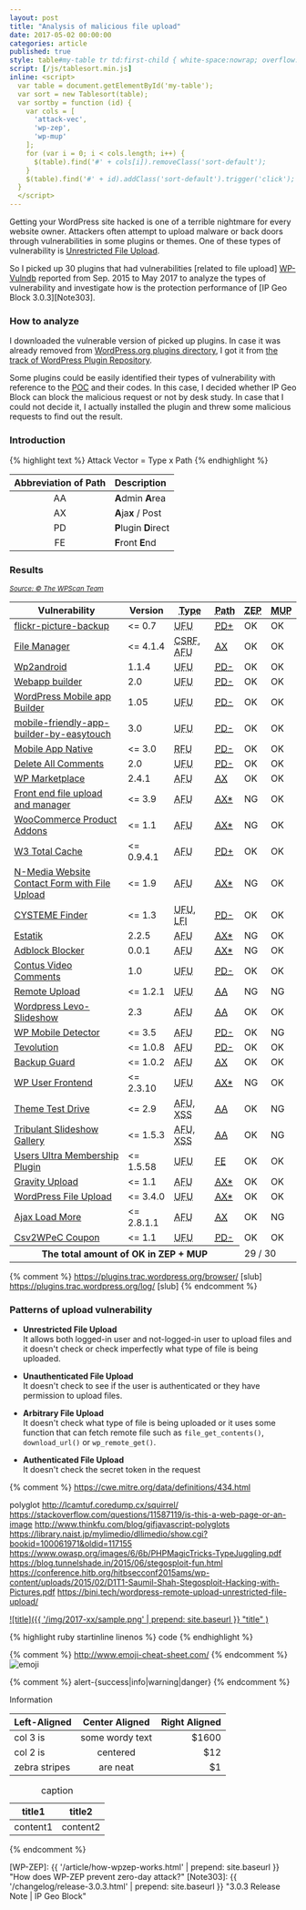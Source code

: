 ```yaml
---
layout: post
title: "Analysis of malicious file upload"
date: 2017-05-02 00:00:00
categories: article
published: true
style: table#my-table tr td:first-child { white-space:nowrap; overflow:hidden; text-overflow:ellipsis; max-width:260px }
script: [/js/tablesort.min.js]
inline: <script>
  var table = document.getElementById('my-table');
  var sort = new Tablesort(table);
  var sortby = function (id) {
    var cols = [
      'attack-vec',
      'wp-zep',
      'wp-mup'
    ];
    for (var i = 0; i < cols.length; i++) {
      $(table).find('#' + cols[i]).removeClass('sort-default');
    }
    $(table).find('#' + id).addClass('sort-default').trigger('click');
  }
  </script>
---
```


Getting your WordPress site hacked is one of a terrible nightmare for every 
website owner. Attackers often attempt to upload malware or back doors through 
vulnerabilities in some plugins or themes. One of these types of vulnerability 
is [Unrestricted File Upload][OWASP-UFU].

So I picked up 30 plugins that had vulnerabilities [related to file upload]
[WP-Vulndb] reported from Sep. 2015 to May 2017 to analyze the types of 
vulnerability and investigate how is the protection performance of 
[IP Geo Block 3.0.3][Note303].

<!--more-->

### How to analyze ###

I downloaded the vulnerable version of picked up plugins. In case it was 
already removed from [WordPress.org plugins directory][WP-Plugins], I got 
it from [the track of WordPress Plugin Repository][WP-Track].

Some plugins could be easily identified their types of vulnerability with 
reference to the [POC][Wiki-POC] and their codes. In this case, I decided 
whether IP Geo Block can block the malicious request or not by desk study.
In case that I could not decide it, I actually installed the plugin and 
threw some malicious requests to find out the result.

### Introduction ###

{% highlight text %}
Attack Vector = Type x Path
{% endhighlight %}

| Abbreviation of **Path** | Description                      |
|:------------------------:|:---------------------------------|
| AA                       | **A**dmin **A**rea               |
| AX                       | **A**ja<strong>x</strong> / Post |
| PD                       | **P**lugin **D**irect            |
| FE                       | **F**ront **E**nd                |

### Results ###

<div class="table-responsive">
  <cite><a href="https://wpvulndb.com/plugins" title="WordPress Plugin Vulnerabilities"><small>Source: &copy; The WPScan Team</small></a></cite>
  <table id="my-table" class="table">
    <thead>
      <tr>
        <th>Vulnerability</th>
        <th class="no-sort">Version</th>
        <th><abbr title="Type of vulnerability">Type</abbr></th>
        <th id="attack-vec"><abbr title="Attack Vector">Path</abbr></th>
        <th id="wp-zep"><abbr title="validate by WP-ZEP">ZEP</abbr></th>
        <th id="wp-mup"><abbr title="Prevent malicious upload">MUP</abbr></th>
      </tr>
    </thead>
    <tbody>
      <tr><!-- 1. uses wp_remote_get(), /wp-content/plugins/flickr-picture-backup/flickr-picture-download.php | wp-load.php -->
        <td class="left-align" data-value="2017-05-02"><a href="https://wpvulndb.com/vulnerabilities/8803" title="flickr-picture-backup &lt;= 0.7 - Unauthenticated File Upload">flickr-picture-backup</a></td>
        <td class="left-align">&lt;= 0.7</td>
        <td><abbr title="Unauthenticated File Upload">UFU</abbr></td>
        <td><abbr title="Plugin Direct including wp-load.php"><a href="http://www.vapidlabs.com/advisory.php?v=190">PD+</a></abbr></td>
        <td><span class="label label-success">OK</span></td>
        <td><span class="label label-success">OK</span></td>
      </tr>
      <tr><!-- 2.  -->
        <td class="left-align" data-value="2017-03-20"><a href="https://wpvulndb.com/vulnerabilities/8784" title="File Manager - Cross-Site Request Forgery (CSRF) Arbitrary File Upload">File Manager</a></td>
        <td class="left-align">&lt;= 4.1.4</td>
        <td><abbr title="Cross-Site Request Forgery">CSRF</abbr>, <abbr title="Arbitrary File Upload">AFU</abbr></td>
        <td><abbr title="Admin ajax/post for logged-in user"><a href="https://sumofpwn.nl/advisory/2016/cross_site_request_forgery_in_file_manager_wordpress_plugin.html">AX</a></abbr></td>
        <td><span class="label label-success">OK</span></td>
        <td><span class="label label-success">OK</span></td>
      </tr>
      <tr><!-- 3.  -->
        <td class="left-align" data-value="2017-03-08"><a href="https://wpvulndb.com/vulnerabilities/8774" title="Wp2android 1.1.4 - Unauthenticated File Upload">Wp2android</a></td>
        <td class="left-align">1.1.4</td>
        <td><abbr title="Unauthenticated File Upload">UFU</abbr></td>
        <td><abbr title="Plugin Direct without including wp-load.php"><a href="http://www.vapidlabs.com/advisory.php?v=182">PD-</a></abbr></td>
        <td><span class="label label-success">OK</span></td>
        <td><span class="label label-success">OK</span></td>
      </tr>
      <tr><!-- 4.  -->
        <td class="left-align" data-value="2017-03-08"><a href="https://wpvulndb.com/vulnerabilities/8773" title="Webapp builder 2.0 - Unauthenticated File Upload">Webapp builder</a></td>
        <td class="left-align">2.0</td>
        <td><abbr title="Unauthenticated File Upload">UFU</abbr></td>
        <td><abbr title="Plugin Direct without including wp-load.php"><a href="http://www.vapidlabs.com/advisory.php?v=181">PD-</a></abbr></td>
        <td><span class="label label-success">OK</span></td>
        <td><span class="label label-success">OK</span></td>
      </tr>
      <tr><!-- 5.  -->
        <td class="left-align" data-value="2017-03-08"><a href="https://wpvulndb.com/vulnerabilities/8772" title="WordPress Mobile app Builder 1.05 - Unauthenticated File Upload">WordPress Mobile app Builder</a></td>
        <td class="left-align">1.05</td>
        <td><abbr title="Unauthenticated File Upload">UFU</abbr></td>
        <td><abbr title="Plugin Direct without including wp-load.php"><a href="http://www.vapidlabs.com/advisory.php?v=180">PD-</a></abbr></td>
        <td><span class="label label-success">OK</span></td>
        <td><span class="label label-success">OK</span></td>
      </tr>
      <tr><!-- 6.  -->
        <td class="left-align" data-value="2017-03-08"><a href="https://wpvulndb.com/vulnerabilities/8771" title="mobile-friendly-app-builder-by-easytouch 3.0 - Unauthenticated File Upload">mobile-friendly-app-builder-by-easytouch</a></td>
        <td class="left-align">3.0</td>
        <td><abbr title="Unauthenticated File Upload">UFU</abbr></td>
        <td><abbr title="Plugin Direct without including wp-load.php"><a href="http://www.vapidlabs.com/advisory.php?v=179">PD-</a></abbr></td>
        <td><span class="label label-success">OK</span></td>
        <td><span class="label label-success">OK</span></td>
      </tr>
      <tr><!-- 7.  -->
        <td class="left-align" data-value="2017-03-01"><a href="https://wpvulndb.com/vulnerabilities/8743" title="Mobile App Native &lt;= 3.0 - Remote File Upload">Mobile App Native</a></td>
        <td class="left-align">&lt;= 3.0</td>
        <td><abbr title="Remote File Upload">RFU</abbr></td>
        <td><abbr title="Plugin Direct without including wp-load.php"><a href="http://www.vapidlabs.com/advisory.php?v=178">PD-</a></abbr></td>
        <td><span class="label label-success">OK</span></td>
        <td><span class="label label-success">OK</span></td>
      </tr>
      <tr><!-- 8.  -->
        <td class="left-align" data-value="2016-12-11"><a href="https://wpvulndb.com/vulnerabilities/8694" title="Delete All Comments 2.0 - Unauthenticated Arbitrary File Upload">Delete All Comments</a></td>
        <td class="left-align">2.0</td>
        <td><abbr title="Unauthenticated Arbitrary File Upload">UFU</abbr></td>
        <td><abbr title="Plugin Direct without including wp-load.php"><a href="https://blog.nintechnet.com/arbitrary-file-upload-vulnerability-in-wordpress-delete-all-comments-plugin/">PD-</a></abbr></td>
        <td><span class="label label-success">OK</span></td>
        <td><span class="label label-success">OK</span></td>
      </tr>
      <tr><!-- 9.  -->
        <td class="left-align" data-value="2016-10-18"><a href="https://wpvulndb.com/vulnerabilities/8642" title="WP Marketplace - Arbitrary File Upload">WP Marketplace</a></td>
        <td class="left-align">2.4.1</td>
        <td><abbr title="Arbitrary File Upload">AFU</abbr></td>
        <td><abbr title="Admin ajax/post for logged-in user"><a href="https://www.pluginvulnerabilities.com/2016/10/14/arbitrary-file-upload-vulnerability-in-wp-marketplace/">AX</a></abbr></td>
        <td><span class="label label-success">OK</span></td>
        <td><span class="label label-success">OK</span></td>
      </tr>
      <tr><!-- 10.  -->
        <td class="left-align" data-value="2016-09-27"><a href="https://wpvulndb.com/vulnerabilities/8632" title="Front end file upload and manager Plugin &lt;= 3.9 - Arbitrary File Upload">Front end file upload and manager</a></td>
        <td class="left-align">&lt;= 3.9</td>
        <td><abbr title="Arbitrary File Upload">AFU</abbr></td>
        <td><abbr title="Admin ajax/post for logged-in and not-logged-in user"><a href="https://www.pluginvulnerabilities.com/2016/09/19/arbitrary-file-upload-vulnerability-in-front-end-file-upload-and-manager-plugin/">AX*</a></abbr></td>
        <td><span class="label label-danger">NG</span></td>
        <td><span class="label label-success">OK</span></td>
      </tr>
      <tr><!-- 11.  -->
        <td class="left-align" data-value="2016-09-27"><a href="https://wpvulndb.com/vulnerabilities/8630" title="WooCommerce Product Addons &lt;= 1.1 - Arbitrary File Upload">WooCommerce Product Addons</a></td>
        <td class="left-align">&lt;= 1.1</td>
        <td><abbr title="Arbitrary File Upload">AFU</abbr></td>
        <td><abbr title="Admin ajax/post for logged-in and not-logged-in user"><a href="https://www.pluginvulnerabilities.com/2016/09/19/arbitrary-file-upload-vulnerability-in-woocommerce-extra-fields/">AX*</a></abbr></td>
        <td><span class="label label-danger">NG</span></td>
        <td><span class="label label-success">OK</span></td>
      </tr>
      <tr><!-- 12.  -->
        <td class="left-align" data-value="2016-09-26"><a href="https://wpvulndb.com/vulnerabilities/8627" title="W3 Total Cache &lt;= 0.9.4.1 – Authenticated Arbitrary File Upload">W3 Total Cache</a></td>
        <td class="left-align">&lt;= 0.9.4.1</td>
        <td><abbr title="Arbitrary File Upload">AFU</abbr></td>
        <td><abbr title="Plugin Direct including wp-load.php"><a href="https://secupress.me/blog/4-new-security-flaws-w3-total-cache-0-9-4-1/">PD+</a></abbr></td>
        <td><span class="label label-success">OK</span></td>
        <td><span class="label label-success">OK</span></td>
      </tr>
      <tr><!-- 13.  -->
        <td class="left-align" data-value="2016-09-21"><a href="https://wpvulndb.com/vulnerabilities/8623" title="N-Media Website Contact Form with File Upload - Arbitrary File Upload">N-Media Website Contact Form with File Upload</a></td>
        <td class="left-align">&lt;= 1.9</td>
        <td><abbr title="Arbitrary File Upload">AFU</abbr></td>
        <td><abbr title="Admin ajax/post for logged-in and not-logged-in user"><a href="https://www.pluginvulnerabilities.com/2016/09/19/arbitrary-file-upload-vulnerability-in-n-media-website-contact-form-with-file-upload/">AX*</a></abbr></td>
        <td><span class="label label-danger">NG</span></td>
        <td><span class="label label-success">OK</span></td>
      </tr>
      <tr><!-- 14.  -->
        <td class="left-align" data-value="2016-09-05"><a href="https://wpvulndb.com/vulnerabilities/8612" title="CYSTEME Finder &lt;= 1.3 - Unauthenticated LFI and Unauthenticated File Upload">CYSTEME Finder</a></td>
        <td class="left-align">&lt;= 1.3</td>
        <td><abbr title="Unauthenticated File Upload">UFU</abbr>, <abbr title="Local File Inclusion">LFI</abbr></td>
        <td><abbr title="Plugin Direct without including wp-load.php"><a href="https://plugins.trac.wordpress.org/changeset/1490268/cysteme-finder">PD-</a></abbr></td>
        <td><span class="label label-success">OK</span></td>
        <td><span class="label label-success">OK</span></td>
      </tr>
      <tr><!-- 15.  -->
        <td class="left-align" data-value="2016-08-12"><a href="https://wpvulndb.com/vulnerabilities/8593" title="Estatik 2.2.5 - Arbitrary File Upload">Estatik</a></td>
        <td class="left-align">2.2.5</td>
        <td><abbr title="Arbitrary File Upload">AFU</abbr></td>
        <td><abbr title="Admin ajax/post for logged-in and not-logged-in user"><a href="https://www.pluginvulnerabilities.com/2016/08/01/arbitrary-file-upload-vulnerability-in-estatik/">AX*</a></abbr></td>
        <td><span class="label label-danger">NG</span></td>
        <td><span class="label label-success">OK</span></td>
      </tr>
      <tr><!-- 16.  -->
        <td class="left-align" data-value="2016-08-12"><a href="https://wpvulndb.com/vulnerabilities/8592" title="Adblock Blocker 0.0.1 - Arbitrary File Upload">Adblock Blocker</a></td>
        <td class="left-align">0.0.1</td>
        <td><abbr title="Arbitrary File Upload">AFU</abbr></td>
        <td><abbr title="Admin ajax/post for logged-in and not-logged-in user"><a href="https://www.pluginvulnerabilities.com/2016/08/01/arbitrary-file-upload-vulnerability-in-adblock-blocker/">AX*</a></abbr></td>
        <td><span class="label label-danger">NG</span></td>
        <td><span class="label label-success">OK</span></td>
      </tr>
      <tr><!-- 17.  -->
        <td class="left-align" data-value="2016-06-23"><a href="https://wpvulndb.com/vulnerabilities/8526" title="Contus Video Comments - Unauthenticated Remote JPG File Upload">Contus Video Comments</a></td>
        <td class="left-align">1.0</td>
        <td><abbr title="Unauthenticated File Upload">UFU</abbr></td>
        <td><abbr title="Plugin Direct without including wp-load.php"><a href="https://packetstormsecurity.com/files/137598/">PD-</a></abbr></td>
        <td><span class="label label-success">OK</span></td>
        <td><span class="label label-success">OK</span></td>
      </tr>
      <tr><!-- 18 using CURL / https://plugins.trac.wordpress.org/changeset/1435503/remote-upload -->
        <td class="left-align" data-value="2016-06-14"><a href="https://wpvulndb.com/vulnerabilities/8515" title="Remote Upload &lt;= 1.2.1 - Unrestricted File Upload">Remote Upload</a></td>
        <td class="left-align">&lt;= 1.2.1</td>
        <td><abbr title="Unrestricted File Upload">UFU</abbr></td>
        <td><abbr title="Admin area"><a href="https://bini.tech/wordpress-remote-upload-unrestricted-file-upload/">AA</a></abbr></td>
        <td><span class="label label-danger">NG</span></td>
        <td><span class="label label-danger">NG</span></td>
      </tr>
      <tr><!-- 19.  -->
        <td class="left-align" data-value="2016-06-07"><a href="https://wpvulndb.com/vulnerabilities/8511" title="Wordpress Levo-Slideshow - Arbitrary File Upload">Wordpress Levo-Slideshow</a></td>
        <td class="left-align">2.3</td>
        <td><abbr title="Arbitrary File Upload">AFU</abbr></td>
        <td><abbr title="Admin Post"><a href="http://seclists.org/fulldisclosure/2016/Jun/15">AA</a></abbr></td>
        <td><span class="label label-success">OK</span></td>
        <td><span class="label label-success">OK</span></td>
      </tr>
      <tr><!-- 20. file_put_contents($path, file_get_contents($_REQUEST['src'])); -->
        <td class="left-align" data-value="2016-06-03"><a href="https://wpvulndb.com/vulnerabilities/8505" title="WP Mobile Detector &lt;= 3.5 - Arbitrary File Upload">WP Mobile Detector</a></td>
        <td class="left-align">&lt;= 3.5</td>
        <td><abbr title="Arbitrary File Upload">AFU</abbr></td>
        <td><abbr title="Plugin Direct without including wp-load.php"><a href="https://www.pluginvulnerabilities.com/2016/05/31/aribitrary-file-upload-vulnerability-in-wp-mobile-detector/">PD-</a></abbr></td>
        <td><span class="label label-success">OK</span></td>
        <td><span class="label label-danger">NG</span></td>
      </tr>
      <tr><!-- 21.  -->
        <td class="left-align" data-value="2016-03-11"><a href="https://wpvulndb.com/vulnerabilities/8412" title="Beauty &amp; Clean Theme  1.0.8 - Arbitrary File Upload">Tevolution</a></td>
        <td class="left-align">&lt;= 1.0.8</td>
        <td><abbr title="Arbitrary File Upload">AFU</abbr></td>
        <td><abbr title="Plugin Direct without including wp-load.php"><a href="https://www.exploit-db.com/exploits/39552/">PD-</a></abbr></td>
        <td><span class="label label-success">OK</span></td>
        <td><span class="label label-success">OK</span></td>
      </tr>
      <tr><!-- 22. https://plugins.trac.wordpress.org/log/backup -->
        <td class="left-align" data-value="2016-02-17"><a href="https://wpvulndb.com/vulnerabilities/8393" title="Backup Guard &lt;= 1.0.2 - Arbitrary File Upload">Backup Guard</a></td>
        <td class="left-align">&lt;= 1.0.2</td>
        <td><abbr title="Arbitrary File Upload">AFU</abbr></td>
        <td><abbr title="Admin ajax/post for logged-in user"><a href="http://www.pritect.net/blog/backup-guard-1-0-3-security-vulnerability">AX</a></abbr></td>
        <td><span class="label label-success">OK</span></td>
        <td><span class="label label-success">OK</span></td>
      </tr>
      <tr><!-- 23. https://plugins.trac.wordpress.org/browser/wp-user-frontend/trunk?rev=1259655 -->
        <td class="left-align" data-value="2016-02-08"><a href="https://wpvulndb.com/vulnerabilities/8386" title="WP User Frontend &lt;= 2.3.10 - Unrestricted File Upload">WP User Frontend</a></td>
        <td class="left-align">&lt;= 2.3.10</td>
        <td><abbr title="Unrestricted File Upload">UFU</abbr></td>
        <td><abbr title="Admin ajax/post for logged-in and not-logged-in user"><a href="https://www.securityfocus.com/archive/1/537479">AX*</a></abbr></td>
        <td><span class="label label-danger">NG</span></td>
        <td><span class="label label-success">OK</span></td>
      </tr>
      <tr><!-- 24. uses download_url(), https://plugins.trac.wordpress.org/browser/theme-test-drive/trunk?rev=1051551 -->
        <td class="left-align" data-value="2015-11-23"><a href="https://wpvulndb.com/vulnerabilities/8276" title="Theme Test Drive &lt;= 2.9 - Authenticated File Upload &amp; XSS">Theme Test Drive</a></td>
        <td class="left-align">&lt;= 2.9</td>
        <td><abbr title="Authenticated File Upload">AFU</abbr>, <abbr title="Cross-Site Scripting">XSS</abbr></td>
        <td><abbr title="Admin area"><a href="http://cinu.pl/research/wp-plugins/mail_38b543898e86d33a4df83f1424580267.html">AA</a></abbr></td>
        <td><span class="label label-success">OK</span></td>
        <td><span class="label label-danger">NG</span></td>
      </tr>
      <tr><!-- 25. uses wp_remote_fopen() for url -->
        <td class="left-align" data-value="2015-11-22"><a href="https://wpvulndb.com/vulnerabilities/8263" title="Tribulant Slideshow Gallery &lt;= 1.5.3 - Arbitrary file upload &amp; Cross-Site Scripting (XSS)">Tribulant Slideshow Gallery</a></td>
        <td class="left-align">&lt;= 1.5.3</td>
        <td><abbr title="Arbitrary File Upload">AFU</abbr>, <abbr title="Cross-Site Scripting">XSS</abbr></td>
        <td><abbr title="Admin area"><a href="http://cinu.pl/research/wp-plugins/mail_5954cbf04cd033877e5415a0c6fba532.html">AA</a></abbr></td>
        <td><span class="label label-success">OK</span></td>
        <td><span class="label label-danger">NG</span></td>
      </tr>
      <tr><!-- 26.  -->
        <td class="left-align" data-value="2015-11-18"><a href="https://wpvulndb.com/vulnerabilities/8243" title="Users Ultra Membership Plugin &lt;= 1.5.58 - Unrestricted File Upload">Users Ultra Membership Plugin</a></td>
        <td class="left-align">&lt;= 1.5.58</td>
        <td><abbr title="Unrestricted File Upload">UFU</abbr></td>
        <td><abbr title="Front end"><a href="http://seclists.org/bugtraq/2015/Nov/93">FE</a></abbr></td>
        <td><span class="label label-success">OK</span></td>
        <td><span class="label label-success">OK</span></td>
      </tr>
      <tr><!-- 27. uses readfile(), file_put_contents() -->
        <td class="left-align" data-value="2015-11-13"><a href="https://wpvulndb.com/vulnerabilities/8232" title="Gravity Upload Ajax &lt;= 1.1 - Arbitrary File Upload">Gravity Upload</a></td>
        <td class="left-align">&lt;= 1.1</td>
        <td><abbr title="Arbitrary File Upload">AFU</abbr></td>
        <td><abbr title="Admin ajax/post for logged-in and not-logged-in user"><a href="https://g0blin.co.uk/cve-2014-4972/">AX*</a></abbr></td>
        <td><span class="label label-success">OK</span></td>
        <td><span class="label label-success">OK</span></td>
      </tr>
      <tr><!-- 28.  uses $_FILES / extension check but no content type check -->
        <td class="left-align" data-value="2015-11-09"><a href="https://wpvulndb.com/vulnerabilities/8226" title="WordPress File Upload &lt;= 3.4.0 - Unauthenticated Malicious File Upload">WordPress File Upload</a></td>
        <td class="left-align">&lt;= 3.4.0</td>
        <td><abbr title="Unauthenticated File Upload">UFU</abbr></td>
        <td><abbr title="Admin ajax/post for logged-in and not-logged-in user"><a href="https://wpvulndb.com/vulnerabilities/8226">AX*</a></abbr></td>
        <td><span class="label label-success">OK</span></td>
        <td><span class="label label-success">OK</span></td>
      </tr>
      <tr><!-- 29. uses fwrite() to output $_POST["value"] into /wp-content/plugins/ajax-load-more/core/repeater/default.php -->
        <td class="left-align" data-value="2015-10-11"><a href="https://wpvulndb.com/vulnerabilities/8209" title="Ajax Load More &lt;= 2.8.1.1 - Authenticated File Upload &amp; Deletion">Ajax Load More</a></td>
        <td class="left-align">&lt;= 2.8.1.1</td>
        <td><abbr title="Authenticated File Upload">AFU</abbr></td>
        <td><abbr title=""><a href="Admin ajax/post for logged-in user">AX</a></abbr></td>
        <td><span class="label label-success">OK</span></td>
        <td><span class="label label-danger">NG</span></td>
      </tr>
      <tr><!-- 30. uses $_FILES and move_uploaded_file() -->
        <td class="left-align" data-value="2015-09-16"><a href="https://wpvulndb.com/vulnerabilities/8189" title="Csv2WPeC Coupon &lt;= 1.1 - Unauthenticated Remote File Upload">Csv2WPeC Coupon</a></td>
        <td class="left-align">&lt;= 1.1</td>
        <td><abbr title="Unauthenticated File Upload">UFU</abbr></td>
        <td><abbr title="Plugin Direct without including wp-load.php"><a href="http://www.vapid.dhs.org/advisory.php?v=153">PD-</a></abbr></td>
        <td><span class="label label-success">OK</span></td>
        <td><span class="label label-success">OK</span></td>
      </tr>
      <!--<tr> 31. 
        <td class="left-align" data-value=""><a href="" title=""></a></td>
        <td class="left-align">&lt;= </td>
        <td><abbr title="Arbitrary File Upload">AFU</abbr></td>
        <td><abbr title=""><a href="">XX</a></abbr></td>
        <td><span class="label label-success">OK</span></td>
        <td><span class="label label-success">OK</span></td>
      </tr> -->
      <tr class="no-sort">
        <th class="text-right" colspan="4">The total amount of <span class="label label-success">OK</span> in ZEP + MUP</th>
        <td class="text-center" colspan="2">29 / 30</td>
      </tr>
    </tbody>
  </table>
</div>

{% comment %}
https://plugins.trac.wordpress.org/browser/ [slub]
https://plugins.trac.wordpress.org/log/ [slub]
{% endcomment %}

### Patterns of upload vulnerability ###

- **Unrestricted File Upload**  
  It allows both logged-in user and not-logged-in user to upload files and 
  it doesn't check or check imperfectly what type of file is being uploaded.

- **Unauthenticated File Upload**  
  It doesn't check to see if the user is authenticated or they have permission
  to upload files.

- **Arbitrary File Upload**  
  It doesn't check what type of file is being uploaded or it uses some function
  that can fetch remote file such as `file_get_contents()`, `download_url()` or
  `wp_remote_get()`.

- **Authenticated File Upload**  
  It doesn't check the secret token in the request 

{% comment %}
https://cwe.mitre.org/data/definitions/434.html

polyglot
http://lcamtuf.coredump.cx/squirrel/ https://stackoverflow.com/questions/11587119/is-this-a-web-page-or-an-image
http://www.thinkfu.com/blog/gifjavascript-polyglots
https://library.naist.jp/mylimedio/dllimedio/show.cgi?bookid=100061971&oldid=117155
https://www.owasp.org/images/6/6b/PHPMagicTricks-TypeJuggling.pdf
https://blog.tunnelshade.in/2015/06/stegosploit-fun.html
https://conference.hitb.org/hitbsecconf2015ams/wp-content/uploads/2015/02/D1T1-Saumil-Shah-Stegosploit-Hacking-with-Pictures.pdf
https://bini.tech/wordpress-remote-upload-unrestricted-file-upload/

[![title]({{ '/img/2017-xx/sample.png' | prepend: site.baseurl }}
  "title"
)](link)

{% highlight ruby startinline linenos %}
code
{% endhighlight %}

{% comment %} http://www.emoji-cheat-sheet.com/ {% endcomment %}
<span class="emoji">
![emoji](https://assets-cdn.github.com/images/icons/emoji/unicode/1f604.png)
</span>

{% comment %} alert-{success|info|warning|danger} {% endcomment %}
<div class="alert alert-info">
	Information
</div>

| Left-Aligned  | Center Aligned  | Right Aligned |
|:--------------|:---------------:|--------------:|
| col 3 is      | some wordy text |         $1600 |
| col 2 is      | centered        |           $12 |
| zebra stripes | are neat        |            $1 |

<div class="table-responsive">
	<cite></cite>
	<table class="table">
		<thead>
			<tr>
				<th class="left-align">title1</th>
				<th class="left-align">title2</th>
			</tr>
		</thead>
		<tbody>
			<tr>
				<td class="text-right">content1</td>
				<td class="text-right">content2</td>
			</tr>
		</tbody>
		<caption>caption</caption>
	</table>
</div>
{% endcomment %}

[IP-Geo-Block]: https://wordpress.org/plugins/ip-geo-block/ "IP Geo Block &mdash; WordPress Plugins"
[OWASP-UFU]:    https://www.owasp.org/index.php/Unrestricted_File_Upload "Unrestricted File Upload - OWASP"
[Wiki-POC]:     https://en.wikipedia.org/wiki/Proof_of_concept#Security "Proof of concept - Wikipedia"
[WP-Vulndb]:    https://wpvulndb.com/search?utf8=%E2%9C%93&text=file+upload "WPScan Vulnerability Database - Search: file upload"
[WP-Plugins]:   https://wordpress.org/plugins/ "WordPress Plugins &mdash; Plugins extend and expand the functionality of WordPress."
[WP-Track]:     https://plugins.trac.wordpress.org/log/ "WordPress Plugin Repository"
[WP-ZEP]:       {{ '/article/how-wpzep-works.html' | prepend: site.baseurl }} "How does WP-ZEP prevent zero-day attack?"
[Note303]:      {{ '/changelog/release-3.0.3.html' | prepend: site.baseurl }} "3.0.3 Release Note | IP Geo Block"
